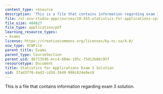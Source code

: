 ```yaml
---
content_type: resource
description: 'This is a file that contains information regarding exam 3 solution. '
file: /ol-ocw-studio-app/courses/18-443-statistics-for-applications-spring-2015/37ad3f704ad3cd3d2649998c624e8ec0_MIT18_443S15_Exam3_Sol.pdf
file_size: 404827
file_type: application/pdf
learning_resource_types:
- Exams
license: https://creativecommons.org/licenses/by-nc-sa/4.0/
ocw_type: OCWFile
parent_title: Exams
parent_type: CourseSection
parent_uid: d6713546-ecc4-604e-195c-75d12b86c95f
resourcetype: Document
title: Statistics for Applications Exam 3 Solution
uid: 37ad3f70-4ad3-cd3d-2649-998c624e8ec0
---
```

This is a file that contains information regarding exam 3 solution. 